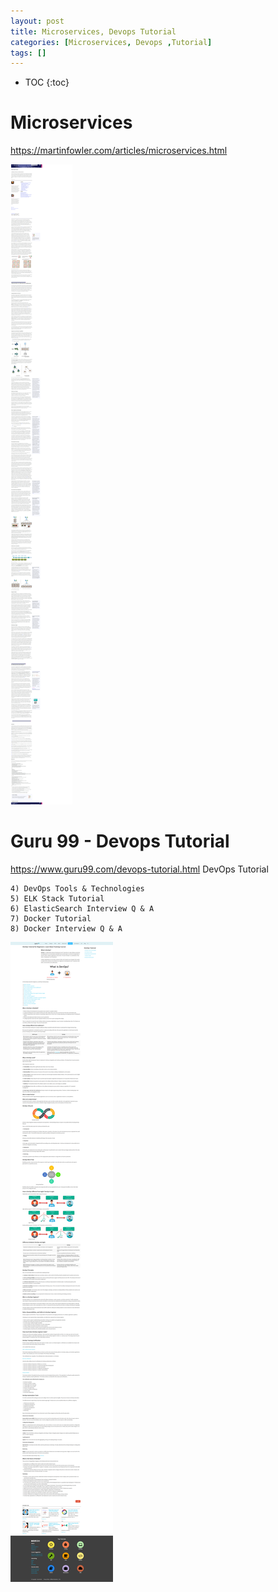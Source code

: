 ```yaml
---
layout: post
title: Microservices, Devops Tutorial   
categories: [Microservices, Devops ,Tutorial]
tags: []
--- 
```


* TOC
{:toc}


# Microservices 

<https://martinfowler.com/articles/microservices.html>

![](/pic/Screenshot_2021-02-10%20Microservices.png)

# Guru 99 - Devops Tutorial 



<https://www.guru99.com/devops-tutorial.html>
DevOps Tutorial

    4) DevOps Tools & Technologies
    5) ELK Stack Tutorial
    6) ElasticSearch Interview Q & A
    7) Docker Tutorial
    8) Docker Interview Q & A


![](/pic/Screenshot_2021-02-10%20DevOps%20Tutorial%20for%20Beginners%20Learn%20Now%20(Training%20Course).png)
